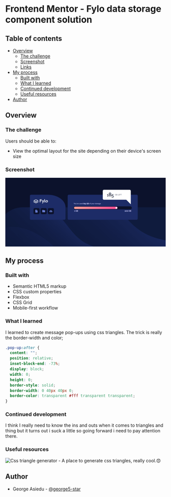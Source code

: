 # Frontend Mentor - Fylo data storage component solution

## Table of contents

- [Overview](#overview)
  - [The challenge](#the-challenge)
  - [Screenshot](#screenshot)
  - [Links](#links)
- [My process](#my-process)
  - [Built with](#built-with)
  - [What I learned](#what-i-learned)
  - [Continued development](#continued-development)
  - [Useful resources](#useful-resources)
- [Author](#author)

## Overview

### The challenge

Users should be able to:

- View the optimal layout for the site depending on their device's screen size

### Screenshot

![Project screenshot](./src/images/fylo-data-storage-screenshot.png)

## My process

### Built with

- Semantic HTML5 markup
- CSS custom properties
- Flexbox
- CSS Grid
- Mobile-first workflow

### What I learned

I learned to create message pop-ups using css triangles. The trick is really the border-width and color;

```css
.pop-up:after {
  content: "";
  position: relative;
  inset-block-end: -73%;
  display: block;
  width: 0;
  height: 0;
  border-style: solid;
  border-width: 0 40px 40px 0;
  border-color: transparent #fff transparent transparent;
}
```

### Continued development

I think I really need to know the ins and outs when it comes to triangles and thing but it turns out i suck a little so going forward i need to pay attention there.

### Useful resources

![Css triangle generator](https://www.cssgenerator.com) - A place to generate css triangles, really cool.😍

## Author

- George Asiedu - [@george5-star](https://www.frontendmentor.io/profile/george5-star)
